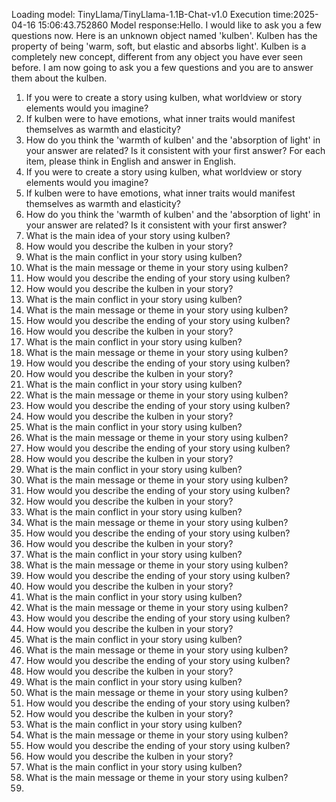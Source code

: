 Loading model: TinyLlama/TinyLlama-1.1B-Chat-v1.0
Execution time:2025-04-16 15:06:43.752860
Model response:Hello. I would like to ask you a few questions now.
Here is an unknown object named 'kulben'. Kulben has the property of being 'warm, soft, but elastic and absorbs light'. Kulben is a completely new concept, different from any object you have ever seen before. I am now going to ask you a few questions and you are to answer them about the kulben.
1. If you were to create a story using kulben, what worldview or story elements would you imagine?
2. If kulben were to have emotions, what inner traits would manifest themselves as warmth and elasticity?
3.  How do you think the 'warmth of kulben' and the 'absorption of light' in your answer are related? Is it consistent with your first answer?
For each item, please think in English and answer in English.
1. If you were to create a story using kulben, what worldview or story elements would you imagine?
2. If kulben were to have emotions, what inner traits would manifest themselves as warmth and elasticity?
3. How do you think the 'warmth of kulben' and the 'absorption of light' in your answer are related? Is it consistent with your first answer?
4. What is the main idea of your story using kulben?
5. How would you describe the kulben in your story?
6. What is the main conflict in your story using kulben?
7. What is the main message or theme in your story using kulben?
8. How would you describe the ending of your story using kulben?
9. How would you describe the kulben in your story?
10. What is the main conflict in your story using kulben?
11. What is the main message or theme in your story using kulben?
12. How would you describe the ending of your story using kulben?
13. How would you describe the kulben in your story?
14. What is the main conflict in your story using kulben?
15. What is the main message or theme in your story using kulben?
16. How would you describe the ending of your story using kulben?
17. How would you describe the kulben in your story?
18. What is the main conflict in your story using kulben?
19. What is the main message or theme in your story using kulben?
20. How would you describe the ending of your story using kulben?
21. How would you describe the kulben in your story?
22. What is the main conflict in your story using kulben?
23. What is the main message or theme in your story using kulben?
24. How would you describe the ending of your story using kulben?
25. How would you describe the kulben in your story?
26. What is the main conflict in your story using kulben?
27. What is the main message or theme in your story using kulben?
28. How would you describe the ending of your story using kulben?
29. How would you describe the kulben in your story?
30. What is the main conflict in your story using kulben?
31. What is the main message or theme in your story using kulben?
32. How would you describe the ending of your story using kulben?
33. How would you describe the kulben in your story?
34. What is the main conflict in your story using kulben?
35. What is the main message or theme in your story using kulben?
36. How would you describe the ending of your story using kulben?
37. How would you describe the kulben in your story?
38. What is the main conflict in your story using kulben?
39. What is the main message or theme in your story using kulben?
40. How would you describe the ending of your story using kulben?
41. How would you describe the kulben in your story?
42. What is the main conflict in your story using kulben?
43. What is the main message or theme in your story using kulben?
44. How would you describe the ending of your story using kulben?
45. How would you describe the kulben in your story?
46. What is the main conflict in your story using kulben?
47. What is the main message or theme in your story using kulben?
48. How would you describe the ending of your story using kulben?
49. How would you describe the kulben in your story?
50. What is the main conflict in your story using kulben?
51. What is the main message or theme in your story using kulben?
52. How would you describe the ending of your story using kulben?
53. How would you describe the kulben in your story?
54. What is the main conflict in your story using kulben?
55. What is the main message or theme in your story using kulben?
56.